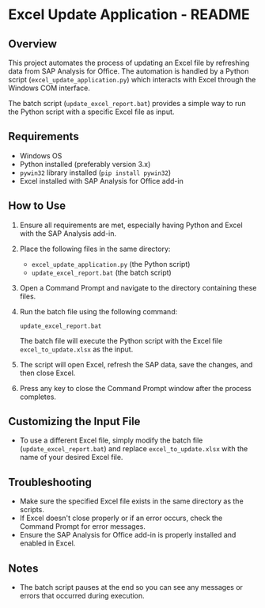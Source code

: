 # Excel Update Application - README

## Overview
This project automates the process of updating an Excel file by refreshing data from SAP Analysis for Office. The automation is handled by a Python script (`excel_update_application.py`) which interacts with Excel through the Windows COM interface.

The batch script (`update_excel_report.bat`) provides a simple way to run the Python script with a specific Excel file as input.

## Requirements
- Windows OS
- Python installed (preferably version 3.x)
- `pywin32` library installed (`pip install pywin32`)
- Excel installed with SAP Analysis for Office add-in

## How to Use
1. Ensure all requirements are met, especially having Python and Excel with the SAP Analysis add-in.
2. Place the following files in the same directory:
   - `excel_update_application.py` (the Python script)
   - `update_excel_report.bat` (the batch script)
3. Open a Command Prompt and navigate to the directory containing these files.
4. Run the batch file using the following command:
   ```
   update_excel_report.bat
   ```
   The batch file will execute the Python script with the Excel file `excel_to_update.xlsx` as the input.

5. The script will open Excel, refresh the SAP data, save the changes, and then close Excel.
6. Press any key to close the Command Prompt window after the process completes.

## Customizing the Input File
- To use a different Excel file, simply modify the batch file (`update_excel_report.bat`) and replace `excel_to_update.xlsx` with the name of your desired Excel file.

## Troubleshooting
- Make sure the specified Excel file exists in the same directory as the scripts.
- If Excel doesn't close properly or if an error occurs, check the Command Prompt for error messages.
- Ensure the SAP Analysis for Office add-in is properly installed and enabled in Excel.

## Notes
- The batch script pauses at the end so you can see any messages or errors that occurred during execution.

